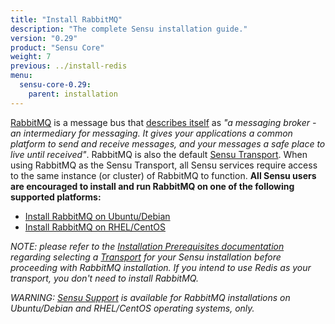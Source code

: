 ```yaml
---
title: "Install RabbitMQ"
description: "The complete Sensu installation guide."
version: "0.29"
product: "Sensu Core"
weight: 7
previous: ../install-redis
menu:
  sensu-core-0.29:
    parent: installation
---
```


[RabbitMQ][1] is a message bus that [describes itself][2] as _"a
messaging broker - an intermediary for messaging. It gives your applications a
common platform to send and receive messages, and your messages a safe place to
live until received"_. RabbitMQ is also the default [Sensu Transport][3]. When
using RabbitMQ as the Sensu Transport, all Sensu services require access to the
same instance (or cluster) of RabbitMQ to function. **All Sensu users are
encouraged to install and run RabbitMQ on one of the following supported platforms:**

- [Install RabbitMQ on Ubuntu/Debian](../install-rabbitmq-on-ubuntu-debian/)
- [Install RabbitMQ on RHEL/CentOS](../install-rabbitmq-on-rhel-centos/)

_NOTE: please refer to the [Installation Prerequisites documentation][5]
regarding selecting a [Transport][3] for your Sensu installation before
proceeding with RabbitMQ installation. If you intend to use Redis as your
transport, you don't need to install RabbitMQ._

_WARNING: [Sensu Support][4] is available for RabbitMQ installations on
Ubuntu/Debian and RHEL/CentOS operating systems, only._

[1]:  http://www.rabbitmq.com/
[2]:  http://www.rabbitmq.com/features.html
[3]:  ../../reference/transport
[4]:  https://sensuapp.org/support
[5]:  ../installation-prerequisites/#selecting-a-transport

